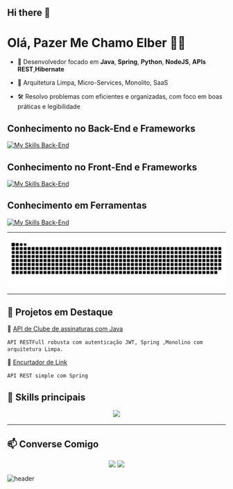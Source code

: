 ## Hi there 👋


# Olá, Pazer Me Chamo Elber 👨‍💻

- 🔧 Desenvolvedor focado em **Java**, **Spring**, **Python**, **NodeJS**, **APIs REST**,**Hibernate**

- 🔨 Arquitetura Limpa, Micro-Services, Monolito, SaaS

- 🛠️ Resolvo problemas com eficientes e organizadas, com foco em boas práticas e legibilidade

## Conhecimento no Back-End e Frameworks

[![My Skills Back-End](https://skillicons.dev/icons?i=java,spring,hibernate,python,flask,django,js,nodejs,ts,php,laravel,c,cs,cpp,dotnet&perline=5)](https://skillicons.dev)

## Conhecimento no Front-End e Frameworks

[![My Skills Back-End](https://skillicons.dev/icons?i=js,html,css,angular,vue,tailwind&theme=light&perline=3)](https://skillicons.dev)

## Conhecimento em Ferramentas

[![My Skills Back-End](https://skillicons.dev/icons?i=git,gcp,docker,aws,linux,mongodb,notion,postgres,sass,mysql,sqlite,azure&perline=4)](https://skillicons.dev)

---

[![Pacman Animation](https://raw.githubusercontent.com/Platane/snk/output/github-contribution-grid-snake.svg)](https://github.com/Platane/snk)

---

## 📌 Projetos em Destaque

🔹 [API de Clube de assinaturas com Java](https://github.com/Elberjsn/ClubeAssinaturaApi)  

    API RESTFull robusta com autenticação JWT, Spring ,Monolino com arquitetura Limpa.

🔹 [Encurtador de Link](https://github.com/Elberjsn/encurtador_link-Back)  

    API REST simple com Spring

## 🚀 Skills principais

<p align="center">
  <a href="https://skillicons.dev">
    <img src="https://skillicons.dev/icons?i=java,spring,python,nodejs,hibernate,postgres,mysql,aws&theme=light&perline="/>
  </a>
</p>

---

## 📫 Converse Comigo

<p align="center">
  <a href="mailto:elberjsn@gmail.com"><img src="https://img.shields.io/badge/Gmail-D14836?style=for-the-badge&logo=gmail&logoColor=white" /></a>
  <a href="https://www.linkedin.com/in/elberjsn/"><img src="https://img.shields.io/badge/LinkedIn-0A66C2?style=for-the-badge&logo=linkedin&logoColor=white" /></a>
</p>

![header](https://capsule-render.vercel.app/api?type=soft&text=Obrigado&height=100&fontSize=30&color=auto&section=footer)


<!--
**Elberjsn/Elberjsn** is a ✨ _special_ ✨ repository because its `README.md` (this file) appears on your GitHub profile.

Here are some ideas to get you started:

- 🔭 I’m currently working on ...
- 🌱 I’m currently learning ...
- 👯 I’m looking to collaborate on ...
- 🤔 I’m looking for help with ...
- 💬 Ask me about ...
- 📫 How to reach me: ...
- 😄 Pronouns: ...
- ⚡ Fun fact: ...
-->
